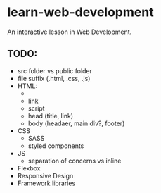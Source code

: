 # learn-web-development
An interactive lesson in Web Development.


## TODO:
- src folder vs public folder
- file suffix (.html, .css, .js)
- HTML:
  - <!doctype html>
  - link
  - script
  - head (title, link)
  - body (headaer, main div?, footer)
- CSS
  - SASS
  - styled components
- JS
  - separation of concerns vs inline
- Flexbox
- Responsive Design
- Framework libraries
